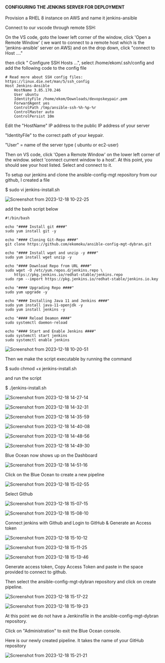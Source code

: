 
#### CONFIGURING THE JENKINS SERVER FOR DEPLOYMENT

Provision a RHEL 8 instance on AWS and name it jenkins-ansible


Connect to our vscode through remote SSH:

On the VS code, goto the lower left corner of the window, click 'Open a Remote Window' ( we want to connect to a remote host which is the 'jenkins-ansible' server on AWS) and on the drop down, click "connect to Host ...."

then click " Configure SSH Hosts ...", select /home/ekom/.ssh/config and add the following code to the config file 



~~~
# Read more about SSH config files: https://linux.die.net/man/5/ssh_config
Host Jenkins-Ansible
    HostName 3.85.170.246
    User ubuntu
    IdentityFile /home/ekom/Downloads/devopskeypair.pem
    ForwardAgent yes
    ControlPath /tmp/ansible-ssh-%h-%p-%r
    ControlMaster auto
    ControlPersist 10m
~~~




Edit the "HostName" IP address to the public IP address of your server 

"IdentityFile" to the correct path of your keypair.

"User" = name of the server type ( ubuntu or ec2-user)


Then on VS code, click 'Open a Remote Window' on the lower left corner of the window. select 'connect current window to a host'. At this point, you should see your host listed. Select and connect to it.


To setup our jenkins and clone the ansible-config-mgt repository from our github, I created a file

$ sudo vi jenkins-install.sh



![Screenshot from 2023-12-18 10-22-25](https://github.com/ekomoku/ekom-pbl/assets/66005935/d06ef955-bd94-40a6-afc8-b8f4c4a81bd7)



add the bash script below



~~~
#!/bin/bash

echo "#### Install git ####"
sudo yum install git -y

echo "#### Cloning Git-Repo ####"
git clone https://github.com/ekomoku/ansible-config-mgt-dybran.git

echo "#### Install wget and unzip -y ####"
sudo yum install wget unzip -y

echo "#### Download Repo from URL ####"
sudo wget -O /etc/yum.repos.d/jenkins.repo \
    https://pkg.jenkins.io/redhat-stable/jenkins.repo
sudo rpm --import https://pkg.jenkins.io/redhat-stable/jenkins.io.key

echo "#### Upgrading Repo ####"
sudo yum upgrade -y

echo "#### Installing Java 11 and Jenkins ####"
sudo yum install java-11-openjdk -y
sudo yum install jenkins -y

echo "#### Reload Deamon ####"
sudo systemctl daemon-reload

echo "#### Start and Enable Jenkins ####"
sudo systemctl start jenkins
sudo systemctl enable jenkins
~~~



![Screenshot from 2023-12-18 10-20-51](https://github.com/ekomoku/ekom-pbl/assets/66005935/eb75cddc-3e1b-4293-aa7d-5ac20caa1e7a)


Then we make the script executable by running the command

$ sudo chmod +x jenkins-install.sh

and run the script

$ ./jenkins-install.sh





![Screenshot from 2023-12-18 14-27-14](https://github.com/ekomoku/ekom-pbl/assets/66005935/80ef39dd-ec9e-48ff-a16f-33471142dede)




![Screenshot from 2023-12-18 14-32-31](https://github.com/ekomoku/ekom-pbl/assets/66005935/0e836fe6-9ec9-490c-bd26-4d38aeaf431f)




![Screenshot from 2023-12-18 14-35-59](https://github.com/ekomoku/ekom-pbl/assets/66005935/ecf96106-c1de-4979-b710-0999437b5b47)



![Screenshot from 2023-12-18 14-40-08](https://github.com/ekomoku/ekom-pbl/assets/66005935/d273d293-e98a-46f8-bff8-9b3c9ee9efe6)




![Screenshot from 2023-12-18 14-48-56](https://github.com/ekomoku/ekom-pbl/assets/66005935/f295fc58-ed49-40d1-8b3c-8231b18ad39d)



![Screenshot from 2023-12-18 14-49-30](https://github.com/ekomoku/ekom-pbl/assets/66005935/aeae41fe-2336-498d-a398-0bdf3fc4b399)



Blue Ocean now shows up on the Dashboard



![Screenshot from 2023-12-18 14-51-16](https://github.com/ekomoku/ekom-pbl/assets/66005935/a8e15253-0d55-446c-8ef5-ab0b67870bb1)




Click on the Blue Ocean to create a new pipeline



![Screenshot from 2023-12-18 15-02-55](https://github.com/ekomoku/ekom-pbl/assets/66005935/4388a41f-7d77-4e7f-9430-46b63a557a54)



Select Github



![Screenshot from 2023-12-18 15-07-15](https://github.com/ekomoku/ekom-pbl/assets/66005935/690a2206-fc38-43a5-83b1-1957926a47f4)




![Screenshot from 2023-12-18 15-08-10](https://github.com/ekomoku/ekom-pbl/assets/66005935/f1b66297-0860-4eb3-94c7-dd15e2935009)




Connect jenkins with Github and Login to GitHub & Generate an Access token




![Screenshot from 2023-12-18 15-10-12](https://github.com/ekomoku/ekom-pbl/assets/66005935/87705285-dd69-401e-a24c-0fc2ad6a7441)




![Screenshot from 2023-12-18 15-11-25](https://github.com/ekomoku/ekom-pbl/assets/66005935/78d30672-6277-48ea-a4ae-cfe2f055b225)




![Screenshot from 2023-12-18 15-13-46](https://github.com/ekomoku/ekom-pbl/assets/66005935/87d8b816-b444-4c3c-847a-67aeba6b7b70)




Generate access token, Copy Access Token and paste in the space provided to connect to github.

Then select the ansible-config-mgt-dybran repository and click on create pipeline.




![Screenshot from 2023-12-18 15-17-22](https://github.com/ekomoku/ekom-pbl/assets/66005935/e3e24769-990a-4b55-9010-c13d1a1a2987)





![Screenshot from 2023-12-18 15-19-23](https://github.com/ekomoku/ekom-pbl/assets/66005935/a4ca3596-fc45-41b3-bf56-a7243dd8d733)




At this point we do not have a Jenkinsfile in the ansible-config-mgt-dybran repository.

Click on "Administration" to exit the Blue Ocean console.

Here is our newly created pipeline. It takes the name of your GitHub repository





![Screenshot from 2023-12-18 15-21-21](https://github.com/ekomoku/ekom-pbl/assets/66005935/11275e22-7a65-49e5-816c-a14e3e220bf1)



